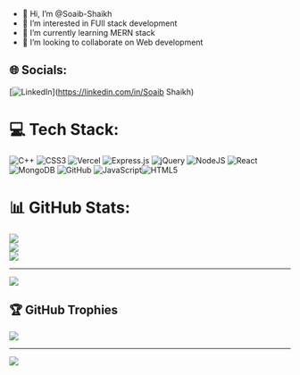 - 👋 Hi, I’m @Soaib-Shaikh
- 👀 I’m interested in FUll stack development
- 🌱 I’m currently learning MERN stack
- 💞️ I’m looking to collaborate on Web development

## 🌐 Socials:
[![LinkedIn](https://img.shields.io/badge/LinkedIn-%230077B5.svg?logo=linkedin&logoColor=white)](https://linkedin.com/in/Soaib Shaikh) 

# 💻 Tech Stack:
![C++](https://img.shields.io/badge/c++-%2300599C.svg?style=for-the-badge&logo=c%2B%2B&logoColor=white) ![CSS3](https://img.shields.io/badge/css3-%231572B6.svg?style=for-the-badge&logo=css3&logoColor=white) ![Vercel](https://img.shields.io/badge/vercel-%23000000.svg?style=for-the-badge&logo=vercel&logoColor=white) ![Express.js](https://img.shields.io/badge/express.js-%23404d59.svg?style=for-the-badge&logo=express&logoColor=%2361DAFB) ![jQuery](https://img.shields.io/badge/jquery-%230769AD.svg?style=for-the-badge&logo=jquery&logoColor=white) ![NodeJS](https://img.shields.io/badge/node.js-6DA55F?style=for-the-badge&logo=node.js&logoColor=white) ![React](https://img.shields.io/badge/react-%2320232a.svg?style=for-the-badge&logo=react&logoColor=%2361DAFB) ![MongoDB](https://img.shields.io/badge/MongoDB-%234ea94b.svg?style=for-the-badge&logo=mongodb&logoColor=white) ![GitHub](https://img.shields.io/badge/github-%23121011.svg?style=for-the-badge&logo=github&logoColor=white) ![JavaScript](https://img.shields.io/badge/javascript-%23323330.svg?style=for-the-badge&logo=javascript&logoColor=%23F7DF1E)![HTML5](https://img.shields.io/badge/html5-%23E34F26.svg?style=for-the-badge&logo=html5&logoColor=white)
# 📊 GitHub Stats:
![](https://github-readme-stats.vercel.app/api?username=Soaib-Shaikh&theme=dark&hide_border=false&include_all_commits=false&count_private=false)<br/>
![](https://nirzak-streak-stats.vercel.app/?user=Soaib-Shaikh&theme=dark&hide_border=false)<br/>
![](https://github-readme-stats.vercel.app/api/top-langs/?username=Soaib-Shaikh&theme=dark&hide_border=false&include_all_commits=false&count_private=false&layout=compact)

---
[![](https://visitcount.itsvg.in/api?id=Soaib-Shaikh&icon=0&color=0)](https://visitcount.itsvg.in)



## 🏆 GitHub Trophies
![](https://github-profile-trophy.vercel.app/?username=Soaib-Shaikh&theme=radical&no-frame=false&no-bg=true&margin-w=4)

---
[![](https://visitcount.itsvg.in/api?id=Soaib-Shaikh&icon=0&color=0)](https://visitcount.itsvg.in)

